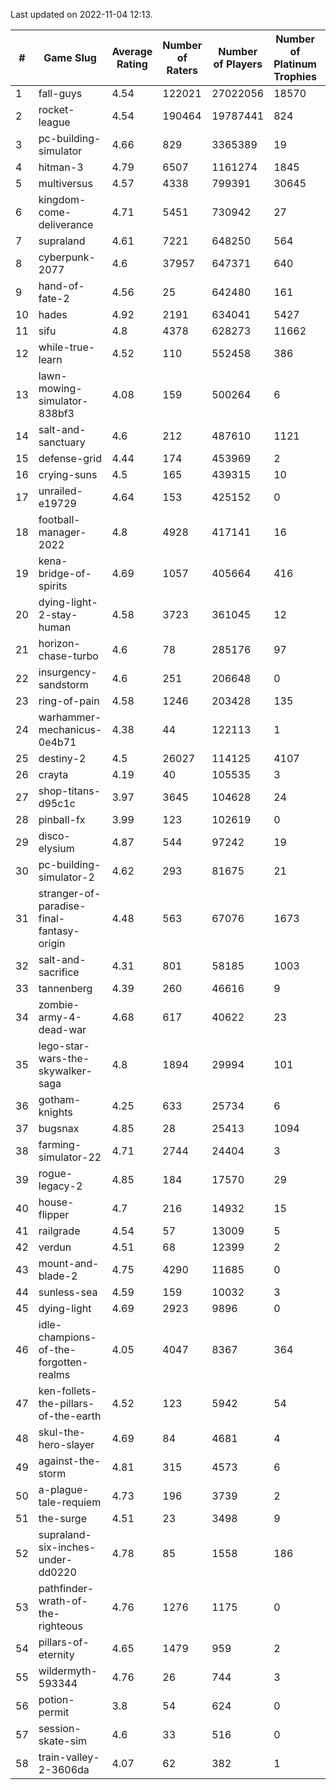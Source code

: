 Last updated on 2022-11-04 12:13.


|#|Game Slug|Average Rating|Number of Raters|Number of Players|Number of Platinum Trophies|Max Rarity (%)|
|---|---|---|---|---|---|---|
|1|fall-guys|4.54|122021|27022056|18570|3|
|2|rocket-league|4.54|190464|19787441|824|75|
|3|pc-building-simulator|4.66|829|3365389|19|48|
|4|hitman-3|4.79|6507|1161274|1845|48|
|5|multiversus|4.57|4338|799391|30645|79|
|6|kingdom-come-deliverance|4.71|5451|730942|27|30|
|7|supraland|4.61|7221|648250|564|99|
|8|cyberpunk-2077|4.6|37957|647371|640|61|
|9|hand-of-fate-2|4.56|25|642480|161|72|
|10|hades|4.92|2191|634041|5427|89|
|11|sifu|4.8|4378|628273|11662|96|
|12|while-true-learn|4.52|110|552458|386|93|
|13|lawn-mowing-simulator-838bf3|4.08|159|500264|6|89|
|14|salt-and-sanctuary|4.6|212|487610|1121|83|
|15|defense-grid|4.44|174|453969|2|80|
|16|crying-suns|4.5|165|439315|10|65|
|17|unrailed-e19729|4.64|153|425152|0|0.9|
|18|football-manager-2022|4.8|4928|417141|16|49|
|19|kena-bridge-of-spirits|4.69|1057|405664|416|94|
|20|dying-light-2-stay-human|4.58|3723|361045|12|0.6|
|21|horizon-chase-turbo|4.6|78|285176|97|83|
|22|insurgency-sandstorm|4.6|251|206648|0|7|
|23|ring-of-pain|4.58|1246|203428|135|97|
|24|warhammer-mechanicus-0e4b71|4.38|44|122113|1|22|
|25|destiny-2|4.5|26027|114125|4107|96|
|26|crayta|4.19|40|105535|3|23|
|27|shop-titans-d95c1c|3.97|3645|104628|24|98|
|28|pinball-fx|3.99|123|102619|0|86|
|29|disco-elysium|4.87|544|97242|19|28|
|30|pc-building-simulator-2|4.62|293|81675|21|75|
|31|stranger-of-paradise-final-fantasy-origin|4.48|563|67076|1673|98|
|32|salt-and-sacrifice|4.31|801|58185|1003|91|
|33|tannenberg|4.39|260|46616|9|84|
|34|zombie-army-4-dead-war|4.68|617|40622|23|66|
|35|lego-star-wars-the-skywalker-saga|4.8|1894|29994|101|98|
|36|gotham-knights|4.25|633|25734|6|34|
|37|bugsnax|4.85|28|25413|1094|97|
|38|farming-simulator-22|4.71|2744|24404|3|81|
|39|rogue-legacy-2|4.85|184|17570|29|0.2|
|40|house-flipper|4.7|216|14932|15|93|
|41|railgrade|4.54|57|13009|5|98|
|42|verdun|4.51|68|12399|2|71|
|43|mount-and-blade-2|4.75|4290|11685|0|25|
|44|sunless-sea|4.59|159|10032|3|37|
|45|dying-light|4.69|2923|9896|0|96|
|46|idle-champions-of-the-forgotten-realms|4.05|4047|8367|364|1|
|47|ken-follets-the-pillars-of-the-earth|4.52|123|5942|54|52|
|48|skul-the-hero-slayer|4.69|84|4681|4|96|
|49|against-the-storm|4.81|315|4573|6|9|
|50|a-plague-tale-requiem|4.73|196|3739|2|92|
|51|the-surge|4.51|23|3498|9|94|
|52|supraland-six-inches-under-dd0220|4.78|85|1558|186|99|
|53|pathfinder-wrath-of-the-righteous|4.76|1276|1175|0|0.2|
|54|pillars-of-eternity|4.65|1479|959|2|79|
|55|wildermyth-593344|4.76|26|744|3|90|
|56|potion-permit|3.8|54|624|0|98|
|57|session-skate-sim|4.6|33|516|0|21|
|58|train-valley-2-3606da|4.07|62|382|1|88|
